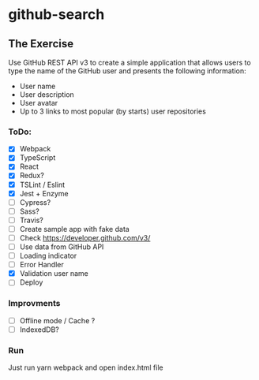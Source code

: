 # github-search

## The Exercise 
Use GitHub REST API v3 to create a simple application that allows users to type the name of the GitHub user and presents the following information: 
  * User name 
  * User description 
  * User avatar 
  * Up to 3 links to most popular (by starts) user repositories 

### ToDo:
- [x] Webpack
- [x] TypeScript
- [x] React
- [x] Redux?
- [x] TSLint / Eslint
- [x] Jest + Enzyme
- [ ] Cypress?
- [ ] Sass?
- [ ] Travis?
- [ ] Create sample app with fake data
- [ ] Check https://developer.github.com/v3/
- [ ] Use data from GitHub API
- [ ] Loading indicator
- [ ] Error Handler
- [x] Validation user name
- [ ] Deploy

### Improvments
- [ ] Offline mode / Cache ?
- [ ] IndexedDB?

### Run
Just run yarn webpack and open index.html file